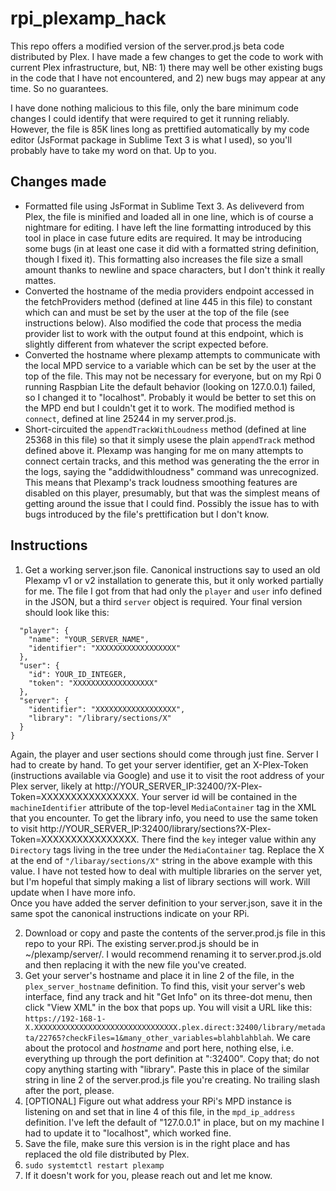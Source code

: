 # rpi_plexamp_hack

This repo offers a modified version of the server.prod.js beta code distributed by Plex. I have made a few changes to get the code to work with current Plex infrastructure, but, NB: 1) there may well be other existing bugs in the code that I have not encountered, and 2) new bugs may appear at any time. So no guarantees.

I have done nothing malicious to this file, only the bare minimum code changes I could identify that were required to get it running reliably. However, the file is 85K lines long as prettified automatically by my code editor (JsFormat package in Sublime Text 3 is what I used), so you'll probably have to take my word on that. Up to you.

## Changes made
* Formatted file using JsFormat in Sublime Text 3. As deliveverd from Plex, the file is minified and loaded all in one line, which is of course a nightmare for editing. I have left the line formatting introduced by this tool in place in case future edits are required. It may be introducing some bugs (in at least one case it did with a formatted string definition, though I fixed it). This formatting also increases the file size a small amount thanks to newline and space characters, but I don't think it really mattes.
* Converted the hostname of the media providers endpoint accessed in the fetchProviders method (defined at line 445 in this file) to constant which can and must be set by the user at the top of the file (see instructions below). Also modified the code that process the media provider list to work with the output found at this endpoint, which is slightly different from whatever the script expected before.
* Converted the hostname where plexamp attempts to communicate with the local MPD service to a variable which can be set by the user at the top of the file. This may not be necessary for everyone, but on my Rpi 0 running Raspbian Lite the default behavior (looking on 127.0.0.1) failed, so I changed it to "localhost". Probably it would be better to set this on the MPD end but I couldn't get it to work. The modified method is `connect`, defined at line 25244 in my server.prod.js.
* Short-circuited the `appendTrackWithLoudness` method (defined at line 25368 in this file) so that it simply usese the plain `appendTrack` method defined above it. Plexamp was hanging for me on many attempts to connect certain tracks, and this method was generating the the error in the logs, saying the "addidwithloudness" command was unrecognized. This means that Plexamp's track loudness smoothing features are disabled on this player, presumably, but that was the simplest means of getting around the issue that I could find. Possibly the issue has to with bugs introduced by the file's prettification but I don't know.

## Instructions
1. Get a working server.json file. Canonical instructions say to used an old Plexamp v1 or v2 installation to generate this, but it only worked partially for me. The file I got from that had only the `player` and `user` info defined in the JSON, but a third `server` object is required. Your final version should look like this:  
```{
  "player": {
    "name": "YOUR_SERVER_NAME",
    "identifier": "XXXXXXXXXXXXXXXXXX"
  },
  "user": {
    "id": YOUR_ID_INTEGER,
    "token": "XXXXXXXXXXXXXXXXXX"
  },
  "server": {
    "identifier": "XXXXXXXXXXXXXXXXXX",
    "library": "/library/sections/X"
  }
}
```  
 Again, the player and user sections should come through just fine. Server I had to create by hand. To get your server identifier, get an X-Plex-Token (instructions available via Google) and use it to visit the root address of your Plex server, likely at http://YOUR_SERVER_IP:32400/?X-Plex-Token=XXXXXXXXXXXXXXXX. Your server id will be contained in the `machineIdentifier` attribute of the top-level `MediaContainer` tag in the XML that you encounter. To get the library info, you need to use the same token to visit http://YOUR_SERVER_IP:32400/library/sections?X-Plex-Token=XXXXXXXXXXXXXXXX. There find the `key` integer value within any `Directory` tags living in the tree under the `MediaContainer` tag. Replace the X at the end of `"/libaray/sections/X"` string in the above example with this value. I have not tested how to deal with multiple libraries on the server yet, but I'm hopeful that simply making a list of library sections will work. Will update when I have more info.  
 Once you have added the server definition to your server.json, save it in the same spot the canonical instructions indicate on your RPi.

2. Download or copy and paste the contents of the server.prod.js file in this repo to your RPi. The existing server.prod.js should be in ~/plexamp/server/. I would recommend renaming it to server.prod.js.old and then replacing it with the new file you've created.
3. Get your server's hostname and place it in line 2 of the file, in the `plex_server_hostname` definition. To find this, visit your server's web interface, find any track and hit "Get Info" on its three-dot menu, then click "View XML" in the box that pops up. You will visit a URL like this: `https://192-168-1-X.XXXXXXXXXXXXXXXXXXXXXXXXXXXXXXXX.plex.direct:32400/library/metadata/22765?checkFiles=1&many_other_variables=blahblahblah`. We care about the protocol and _hostname_ and port here, nothing else, i.e. everything up through the port definition at ":32400". Copy that; do not copy anything starting with "library". Paste this in place of the similar string in line 2 of the server.prod.js file you're creating. No trailing slash after the port, please.
4. [OPTIONAL] Figure out what address your RPi's MPD instance is listening on and set that in line 4 of this file, in the `mpd_ip_address` definition. I've left the default of "127.0.0.1" in place, but on my machine I had to update it to "localhost", which worked fine.
5. Save the file, make sure this version is in the right place and has replaced the old file distributed by Plex.
6. `sudo systemtctl restart plexamp`
7. If it doesn't work for you, please reach out and let me know.
